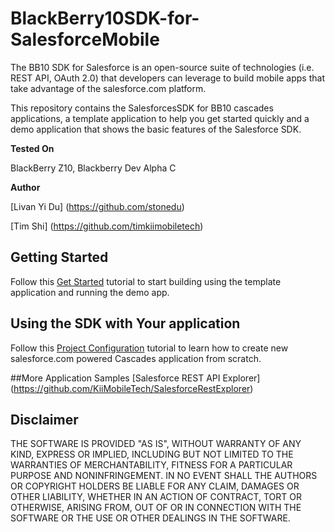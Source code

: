BlackBerry10SDK-for-SalesforceMobile
================================
The BB10 SDK for Salesforce is an open-source suite of technologies (i.e. REST API, OAuth 2.0) that developers can leverage to build mobile apps that take advantage of the salesforce.com platform.

This repository contains the SalesforcesSDK for BB10 cascades applications, a template application to help you get started quickly and
a demo application that shows the basic features of the Salesforce SDK.

**Tested On**

BlackBerry Z10, Blackberry Dev Alpha C

**Author**

[Livan Yi Du] (https://github.com/stonedu)

[Tim Shi] (https://github.com/timkiimobiletech)

## Getting Started
Follow this [Get Started](http://blackberry.github.io/BlackBerry10SDK-for-SalesforceMobile/d5/dfe/page_get_started.html) tutorial to start building using the template application and running the demo app.

## Using the SDK with Your application
Follow this [Project Configuration](http://blackberry.github.io/BlackBerry10SDK-for-SalesforceMobile/d2/dc8/page_install.html) tutorial to learn how to create new salesforce.com powered Cascades application from scratch.

##More Application Samples
[Salesforce REST API Explorer] (https://github.com/KiiMobileTech/SalesforceRestExplorer)

## Disclaimer

THE SOFTWARE IS PROVIDED "AS IS", WITHOUT WARRANTY OF ANY KIND, EXPRESS OR IMPLIED, INCLUDING BUT NOT LIMITED TO THE WARRANTIES OF MERCHANTABILITY, FITNESS FOR A PARTICULAR PURPOSE AND NONINFRINGEMENT. IN NO EVENT SHALL THE AUTHORS OR COPYRIGHT HOLDERS BE LIABLE FOR ANY CLAIM, DAMAGES OR OTHER LIABILITY, WHETHER IN AN ACTION OF CONTRACT, TORT OR OTHERWISE, ARISING FROM, OUT OF OR IN CONNECTION WITH THE SOFTWARE OR THE USE OR OTHER DEALINGS IN THE SOFTWARE.